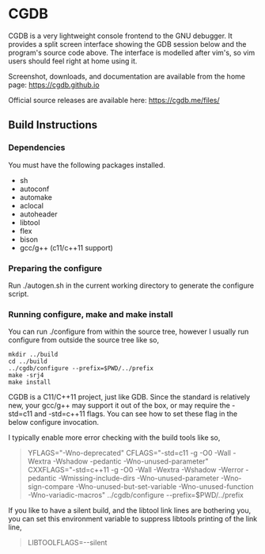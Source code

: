# CGDB

CGDB is a very lightweight console frontend to the GNU debugger.  It provides
a split screen interface showing the GDB session below and the program's
source code above.  The interface is modelled after vim's, so vim users should
feel right at home using it.

Screenshot, downloads, and documentation are available from the home page:
https://cgdb.github.io

Official source releases are available here:
https://cgdb.me/files/

## Build Instructions

### Dependencies

You must have the following packages installed.
- sh
- autoconf
- automake
- aclocal
- autoheader
- libtool
- flex
- bison
- gcc/g++ (c11/c++11 support)

### Preparing the configure

Run ./autogen.sh in the current working directory to generate the configure
script.

### Running configure, make and make install

You can run ./configure from within the source tree, however I usually run
configure from outside the source tree like so,
```
mkdir ../build
cd ../build
../cgdb/configure --prefix=$PWD/../prefix
make -srj4
make install
```

CGDB is a C11/C++11 project, just like GDB.
Since the standard is relatively new, your gcc/g++ may support it out of
the box, or may require the -std=c11 and -std=c++11 flags.
You can see how to set these flag in the below configure invocation.

I typically enable more error checking with the build tools like so,

> YFLAGS="-Wno-deprecated" CFLAGS="-std=c11 -g -O0 -Wall -Wextra -Wshadow -pedantic -Wno-unused-parameter" CXXFLAGS="-std=c++11 -g -O0 -Wall -Wextra -Wshadow -Werror -pedantic -Wmissing-include-dirs -Wno-unused-parameter -Wno-sign-compare -Wno-unused-but-set-variable -Wno-unused-function -Wno-variadic-macros" ../cgdb/configure --prefix=$PWD/../prefix

If you like to have a silent build, and the libtool link lines are bothering
you, you can set this environment variable to suppress libtools printing of
the link line,
>  LIBTOOLFLAGS=--silent
